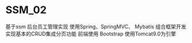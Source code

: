 # SSM_02
基于ssm 后台员工管理实现
使用Spring、SpringMVC、 Mybatis 组合框架开发实现基本的CRUD集成分页功能
前端使用 Bootstrap
使用Tomcat9.0为引擎
